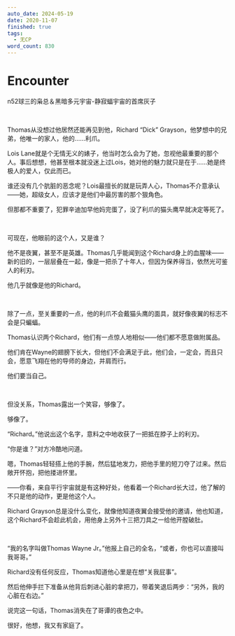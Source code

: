 ```yaml
---
auto_date: 2024-05-19
date: 2020-11-07
finished: true
tags:
  - 无CP
word_count: 830
---
```


# Encounter

n52球三的枭总＆黑暗多元宇宙-静寂蝠宇宙的首席灰子

<br>

Thomas从没想过他居然还能再见到他，Richard “Dick” Grayson，他梦想中的兄弟，他唯一的家人，他的……利爪。

Lois Lane就是个无情无义的婊子，他当时怎么会为了她，忽视他最重要的那个人。事后想想，他甚至根本就没迷上过Lois，她对他的魅力就只是在于……她是终极人的爱人，仅此而已。

谁还没有几个肮脏的恶念呢？Lois最擅长的就是玩弄人心，Thomas不介意承认——她，超级女人，应该才是他们中最厉害的那个狠角色。

但那都不重要了，犯罪辛迪加早他妈完蛋了，没了利爪的猫头鹰早就决定等死了。

<br>

可现在，他眼前的这个人，又是谁？

他不是夜翼，甚至不是英雄。Thomas几乎能闻到这个Richard身上的血腥味——新的旧的，一层层叠在一起，像是一把杀了十年人，但因为保养得当，依然光可鉴人的利刃。

他几乎就像是他的Richard。

<br>

除了一点，至关重要的一点，他的利爪不会戴猫头鹰的面具，就好像夜翼的标志不会是只蝙蝠。

Thomas认识两个Richard，他们有一点惊人地相似——他们都不愿意做附属品。

他们肯在Wayne的翅膀下长大，但他们不会满足于此，他们会，一定会，而且只会，愿意飞翔在他的导师的身边，并肩而行。

他们要当自己。

<br>

但没关系，Thomas露出一个笑容，够像了。

够像了。

“Richard。”他说出这个名字，意料之中地收获了一把抵在脖子上的利刃。

“你是谁？”对方冷酷地问道。

嗯，Thomas轻轻搭上他的手腕，然后猛地发力，把他手里的短刀夺了过来。然后敞开怀抱，把他搂进怀里。

——你看，来自平行宇宙就是有这种好处，他看着一个Richard长大过，他了解的不只是他的动作，更是他这个人。

Richard Grayson总是没什么变化，就像他知道夜翼会接受他的邀请，他也知道，这个Richard不会趁此机会，用他身上另外十三把刀具之一给他开膛破肚。

<br>

“我的名字叫做Thomas Wayne Jr。”他报上自己的全名，“或者，你也可以直接叫我哥哥。”

Richard没有任何反应，Thomas知道他心里是在想“关我屁事”。

然后他伸手拦下准备从他背后刺进心脏的拿把刀，带着笑退后两步：“另外，我的心脏在右边。”

说完这一句话，Thomas消失在了哥谭的夜色之中。

很好，他想，我又有家庭了。
